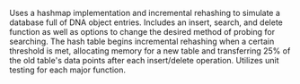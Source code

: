 Uses a hashmap implementation and incremental rehashing to simulate a database full of DNA object entries. Includes an insert, search, and delete function as well as options to change the desired method of probing for searching.
The hash table begins incremental rehashing when a certain threshold is met, allocating memory for a new table and transferring 25% of the old table's data points after each insert/delete operation.
Utilizes unit testing for each major function.

